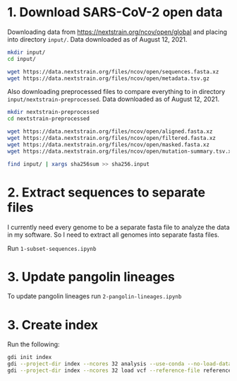 # 1. Download SARS-CoV-2 open data

Downloading data from <https://nextstrain.org/ncov/open/global> and placing into directory `input/`. Data downloaded as of August 12, 2021.

```bash
mkdir input/
cd input/

wget https://data.nextstrain.org/files/ncov/open/sequences.fasta.xz
wget https://data.nextstrain.org/files/ncov/open/metadata.tsv.gz
```

Also downloading preprocessed files to compare everything to in directory `input/nextstrain-preprocessed`. Data downloaded as of August 12, 2021.

```bash
mkdir nextstrain-preprocessed
cd nextstrain-preprocessed

wget https://data.nextstrain.org/files/ncov/open/aligned.fasta.xz
wget https://data.nextstrain.org/files/ncov/open/filtered.fasta.xz
wget https://data.nextstrain.org/files/ncov/open/masked.fasta.xz
wget https://data.nextstrain.org/files/ncov/open/mutation-summary.tsv.xz
```

```bash
find input/ | xargs sha256sum >> sha256.input
```

# 2. Extract sequences to separate files

I currently need every genome to be a separate fasta file to analyze the data in my software. So I need to extract all genomes into separate fasta files.

Run `1-subset-sequences.ipynb`

# 3. Update pangolin lineages

To update pangolin lineages run `2-pangolin-lineages.ipynb`

# 3. Create index

Run the following:

```bash
gdi init index
gdi --project-dir index --ncores 32 analysis --use-conda --no-load-data --reference-file references/NC_045512.gbk.gz --sample-batch-size 10000 --input-structured-genomes-file input-files.tsv
gdi --project-dir index --ncores 32 load vcf --reference-file references/NC_045512.gbk.gz --sample-batch-size 10000 snakemake-assemblies.1628885062.6623144/gdi-input.fofn
```
